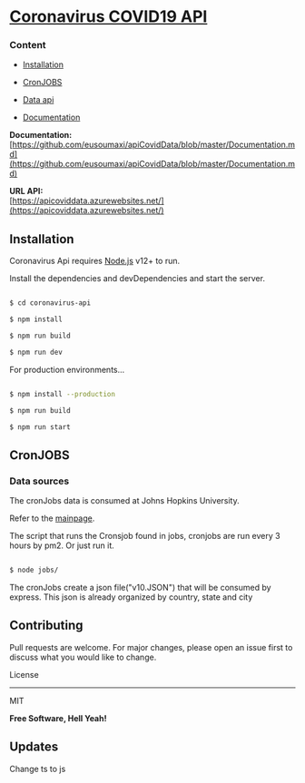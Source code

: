   

# [Coronavirus COVID19 API](https://apicoviddata.azurewebsites.net/)

### Content

  

-  [Installation](README.md#Installation)

-  [CronJOBS](README.md#CronJOBS)

-  [Data api](README.md#Data-api)

-  [Documentation](Documentation.md#Documentation-api)




**Documentation:**
[https://github.com/eusoumaxi/apiCovidData/blob/master/Documentation.md](https://github.com/eusoumaxi/apiCovidData/blob/master/Documentation.md)

  

<b>URL API:</b><br>[https://apicoviddata.azurewebsites.net/](https://apicoviddata.azurewebsites.net/)

## Installation

  

Coronavirus Api requires [Node.js](https://nodejs.org/) v12+ to run.

  

Install the dependencies and devDependencies and start the server.

```sh

$ cd coronavirus-api

$ npm install

$ npm run build

$ npm run dev

```
 

For production environments...

  

```sh

$ npm install --production

$ npm run build

$ npm run start

```

  

## CronJOBS

  
  

### Data sources

The cronJobs data is consumed at Johns Hopkins University.

Refer to the [mainpage](https://github.com/CSSEGISandData/COVID-19).

  

The script that runs the Cronsjob found in jobs, cronjobs are run every 3 hours by pm2. Or just run it.

```sh

$ node jobs/

```

The cronJobs create a json file("v10.JSON") that will be consumed by express. This json is already organized by country, state and city

  


  


## Contributing

Pull requests are welcome. For major changes, please open an issue first to discuss what you would like to change.

  

License

----

MIT

  
  

**Free Software, Hell Yeah!**

## Updates
Change ts to js